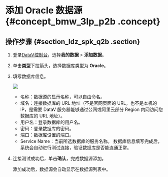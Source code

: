 # 添加 Oracle 数据源 {#concept_bmw_3lp_p2b .concept}

## 操作步骤 {#section_ldz_spk_q2b .section}

1.  登录[DataV控制台](https://datav.alibabacloud.com/)，选择**我的数据** \> **添加数据**。
2.  单击**类型**下拉箭头，选择数据库类型为 **Oracle**。
3.  填写数据库信息。

    ![](http://static-aliyun-doc.oss-cn-hangzhou.aliyuncs.com/assets/img/16540/15590147237958_zh-CN.png)

    -   名称：数据源的显示名称，可以自由命名。
    -   域名：连接数据库的 URL 地址（不是官网页面的 URL，也不是本机的 IP，是需要 DataV 服务器能够通过公网或阿里云部分 Region 内网访问您数据库的 URL 地址）。
    -   用户名：登录数据库的用户名。
    -   密码：登录数据库的密码。
    -   端口：数据库设置的端口。
    -   Service Name：当前所选数据库的服务名称。
    数据库信息填写完成后，系统会自动进行测试连接，验证数据库是否能连通正常。

4.  连接测试成功后，单击**确认**，完成数据源添加。

    添加成功后，数据源会自动显示在数据源列表中。


